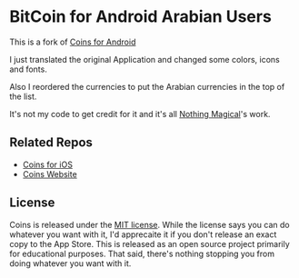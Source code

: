 # BitCoin for Android Arabian Users

This is a fork of [Coins for Android](https://github.com/nothingmagical/coins-android)

I just translated the original Application and changed some colors, icons and fonts.

Also I reordered the currencies to put the Arabian currencies in the top of the list.

It's not my code to get credit for it and it's all [Nothing Magical](https://github.com/nothingmagical)'s work.
 

## Related Repos

* [Coins for iOS](https://github.com/nothingmagical/coins)
* [Coins Website](https://github.com/nothingmagical/getcoinsapp.com)


## License

Coins is released under the [MIT license](LICENSE). While the license says you can do whatever you want with it, I'd apprecaite it if you don't release an exact copy to the App Store. This is released as an open source project primarily for educational purposes. That said, there's nothing stopping you from doing whatever you want with it.

